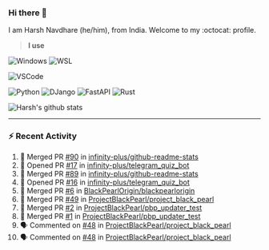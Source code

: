 ### Hi there 👋

I am Harsh Navdhare (he/him), from India. Welcome to my :octocat: profile.

> **I use**

![Windows](https://img.shields.io/badge/Windows-4A4A55?style=for-the-badge&logo=windows11&logoColor=0078D4 "Windows 11")    ![WSL](https://img.shields.io/badge/WSL-4A4A55?style=for-the-badge&logo=ubuntu&logoColor=E95420)

![VSCode](https://img.shields.io/badge/VSCode-4A4A55?style=for-the-badge&logo=visualstudiocode&logoColor=007ACC "Visual Studio Code")

![Python](https://img.shields.io/badge/Python-4A4A55?style=for-the-badge&logo=Python&logoColor=#3776AB "Python")    ![DJango](https://img.shields.io/badge/Django-4A4A55?style=for-the-badge&logo=django&logoColor=092E20 "DJango")    ![FastAPI](https://img.shields.io/badge/FastAPI-4A4A55?style=for-the-badge&logo=fastapi&logoColor=009688 "FastAPI")    ![Rust](https://img.shields.io/badge/Rust-4A4A55?style=for-the-badge&logo=rust&logoColor=000000 "Rust")

<p align="center>
<a href="https://github.com/infinity-plus/github-readme-stats">
  <img align="center" src="https://github-readme-stats-elszjvusk-infinity-plus.vercel.app/api?username=infinity-plus&show_icons=true&count_private=true&theme=dark&bg_color=00000000&card_width=495", alt="Harsh's github stats" />
</a>
<!-- <a href="https://wakatime.com/@infinity_plus">
  <img align="center" src="https://github-readme-stats-infinity-plus.vercel.app/api/wakatime?username=infinity_plus&theme=dark&custom_title=Wakatime%20Weekly%20Stats&bg_color=00000000&range=last_7_days", alt="Harsh's Wakatime Weekly Stats" />
</a> -->
</p>

<hr>

### :zap: Recent Activity

<!--START_SECTION:activity-->
1. 🎉 Merged PR [#90](https://github.com/infinity-plus/github-readme-stats/pull/90) in [infinity-plus/github-readme-stats](https://github.com/infinity-plus/github-readme-stats)
2. 💪 Opened PR [#17](https://github.com/infinity-plus/telegram_quiz_bot/pull/17) in [infinity-plus/telegram_quiz_bot](https://github.com/infinity-plus/telegram_quiz_bot)
3. 🎉 Merged PR [#89](https://github.com/infinity-plus/github-readme-stats/pull/89) in [infinity-plus/github-readme-stats](https://github.com/infinity-plus/github-readme-stats)
4. 💪 Opened PR [#16](https://github.com/infinity-plus/telegram_quiz_bot/pull/16) in [infinity-plus/telegram_quiz_bot](https://github.com/infinity-plus/telegram_quiz_bot)
5. 🎉 Merged PR [#6](https://github.com/BlackPearlOrigin/blackpearlorigin/pull/6) in [BlackPearlOrigin/blackpearlorigin](https://github.com/BlackPearlOrigin/blackpearlorigin)
6. 🎉 Merged PR [#49](https://github.com/ProjectBlackPearl/project_black_pearl/pull/49) in [ProjectBlackPearl/project_black_pearl](https://github.com/ProjectBlackPearl/project_black_pearl)
7. 🎉 Merged PR [#2](https://github.com/ProjectBlackPearl/pbp_updater_test/pull/2) in [ProjectBlackPearl/pbp_updater_test](https://github.com/ProjectBlackPearl/pbp_updater_test)
8. 🎉 Merged PR [#1](https://github.com/ProjectBlackPearl/pbp_updater_test/pull/1) in [ProjectBlackPearl/pbp_updater_test](https://github.com/ProjectBlackPearl/pbp_updater_test)
9. 🗣 Commented on [#48](https://github.com/ProjectBlackPearl/project_black_pearl/issues/48#issuecomment-1558451874) in [ProjectBlackPearl/project_black_pearl](https://github.com/ProjectBlackPearl/project_black_pearl)
10. 🗣 Commented on [#48](https://github.com/ProjectBlackPearl/project_black_pearl/issues/48#issuecomment-1558388728) in [ProjectBlackPearl/project_black_pearl](https://github.com/ProjectBlackPearl/project_black_pearl)
<!--END_SECTION:activity-->
